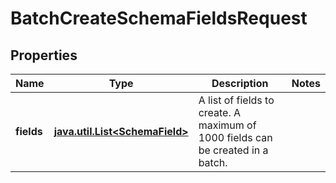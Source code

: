 

# BatchCreateSchemaFieldsRequest

## Properties

Name | Type | Description | Notes
------------ | ------------- | ------------- | -------------
**fields** | [**java.util.List&lt;SchemaField&gt;**](SchemaField.md) | A list of fields to create.  A maximum of 1000 fields can be created in a batch. | 



